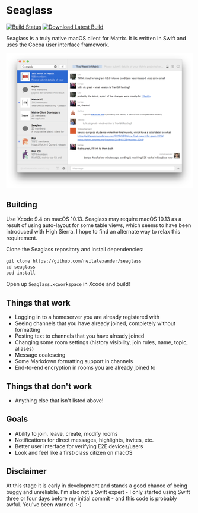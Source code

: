 # Seaglass
[![Build Status](https://travis-ci.org/neilalexander/seaglass.svg?branch=master)](https://travis-ci.org/neilalexander/seaglass)
[![Download Latest Build](https://api.bintray.com/packages/neilalexander/Seaglass/Seaglass/images/download.svg)](https://bintray.com/neilalexander/Seaglass/Seaglass/_latestVersion#files)

Seaglass is a truly native macOS client for Matrix. It is written in Swift and
uses the Cocoa user interface framework.

![Screenshot of Seaglass](image.png)

## Building

Use Xcode 9.4 on macOS 10.13. Seaglass may require macOS 10.13 as a result of
using auto-layout for some table views, which seems to have been introduced with
High Sierra. I hope to find an alternate way to relax this requirement.

Clone the Seaglass repository and install dependencies:
```
git clone https://github.com/neilalexander/seaglass
cd seaglass
pod install
```
Open up `Seaglass.xcworkspace` in Xcode and build!

## Things that work

- Logging in to a homeserver you are already registered with
- Seeing channels that you have already joined, completely without formatting
- Posting text to channels that you have already joined
- Changing some room settings (history visibility, join rules, name, topic, aliases)
- Message coalescing
- Some Markdown formatting support in channels
- End-to-end encryption in rooms you are already joined to

## Things that don't work

- Anything else that isn't listed above!

## Goals

- Ability to join, leave, create, modify rooms
- Notifications for direct messages, highlights, invites, etc.
- Better user interface for verifying E2E devices/users
- Look and feel like a first-class citizen on macOS

## Disclaimer

At this stage it is early in development and stands a good chance of being buggy
and unreliable. I'm also not a Swift expert - I only started using Swift three
or four days before my initial commit - and this code is probably awful. You've
been warned. :-)
